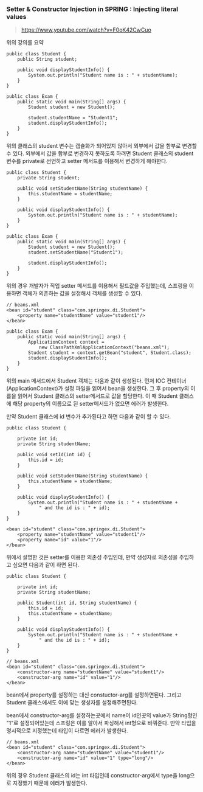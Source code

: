 ### Setter & Constructor Injection in SPRING : Injecting literal values

> https://www.youtube.com/watch?v=F0oK42CwCuo

위의 강의를 요약

```
public class Student {
	public String student;

	public void displayStudentInfo() {
		System.out.println("Student name is : " + studentName);
	}
}
```

```
public class Exam {
	public static void main(String[] args) {
		Student student = new Student();

		student.studentName = "Student1";
		student.displayStudentInfo();
	}
}
```

위의 클래스의 student 변수는 캡슐화가 되어있지 않아서 외부에서 값을 함부로 변경할 수 있다. 외부에서 값을 함부로 변경하지 못하도록 하려면 Student 클래스의 student 변수를 private로 선언하고 setter 메서드를 이용해서 변경하게 해야한다.

```
public class Student {
	private String student;

	public void setStudentName(String studentName) {
		this.studentName = studentName;
	}

	public void displayStudentInfo() {
		System.out.println("Student name is : " + studentName);
	}
}
```

```
public class Exam {
	public static void main(String[] args) {
		Student student = new Student();
		student.setStudentName("Student1");

		student.displayStudentInfo();
	}
}
```

위의 경우 개발자가 직업 setter 메서드를 이용해서 필드값을 주입했는데, 스프링을 이용하면 객체가 의존하는 값을 설정해서 객체를 생성할 수 있다.

```
// beans.xml
<bean id="student" class="com.springex.di.Student">
	<property name="studentName" value="student1"/>
</bean>
```

```
public class Exam {
	public static void main(String[] args) {
		ApplicationContext context = 
			new ClassPathXmlApplicationContext("beans.xml");
		Student student = context.getBean("student", Student.class);
		student.displayStudentInfo();
	}
}
```

위의 main 메서드에서 Student 객체는 다음과 같이 생성된다. 먼저 IOC 컨테이너(ApplicationContext)가 설정 파일을 읽어서 bean을 생성한다. 그 후 property의 이름을 읽어서 Student 클래스의 setter메서드로 값을 할당한다. 이 때 Student 클래스에 해당 property의 이름으로 된 setter메서드가 없으면 에러가 발생한다.

만약 Student 클래스에 id 변수가 추가된다고 하면 다음과 같이 할 수 있다.

```
public class Student {

	private int id;
	private String studentName;

	public void setId(int id) {
		this.id = id;
	}

	public void setStudentName(String studentName) {
		this.studentName = studentName;
	}

	public void displayStudentInfo() {
		System.out.println("Student name is : " + studentName +
			" and the id is : " + id);
	}
}
```

```
<bean id="student" class="com.springex.di.Student">
	<property name="studentName" value="student1"/>
	<property name="id" value="1"/>
</bean>
```

위에서 설명한 것은 setter를 이용한 의존성 주입인데, 만약 생성자로 의존성을 주입하고 싶으면 다음과 같이 하면 된다.

```
public class Student {

	private int id;
	private String studentName;

	public Student(int id, String studentName) {
		this.id = id;
		this.studentName = studentName;
	}

	public void displayStudentInfo() {
		System.out.println("Student name is : " + studentName +
			" and the id is : " + id);
	}
}
```

```
// beans.xml
<bean id="student" class="com.springex.di.Student">
	<constructor-arg name="studentName" value="student1"/>
	<constructor-arg name="id" value="1"/>
</bean>
```
bean에서 property를 설정하는 대신 constuctor-arg를 설정하면된다. 그리고 Student 클래스에서도 이에 맞는 생성자를 설정해주면된다.

bean에서 constructor-arg를 설정하는곳에서 name이 id인곳의 value가 String형인 "1"로 설정되어있는데 스프링은 이를 알아서 파싱해서 int형으로 바꿔준다. 만약 타입을 명시적으로 지정했는데 타입이 다르면 에러가 발생한다.

```
// beans.xml
<bean id="student" class="com.springex.di.Student">
	<constructor-arg name="studentName" value="student1"/>
	<constructor-arg name="id" value="1" type="long"/>
</bean>
```

위의 경우 Student 클래스의 id는 int 타입인데 constructor-arg에서 type을 long으로 지정했기 때문에 에러가 발생한다.